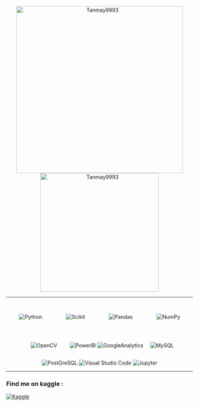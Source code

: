 
<div align="center" >


<img align="center" src="https://github-readme-stats.vercel.app/api?username=Tanmay9993&theme=default&show_icons=true&locale=en" width="450" alt="Tanmay9993" /> 
    
<img align="center" src="https://github-readme-stats.vercel.app/api/top-langs?username=Tanmay9993&show_icons=true&locale=en&langs_count=8" width="320" alt="Tanmay9993"/>
                                                                                                                      <!-- &layout = compact -->
</div>


<hr >
<div align="center" style = " border : true">
<p align = "center">       
<img style="margin: 30px" alt="Python"
    src="https://img.shields.io/badge/Python-FFD43B?style=for-the-badge&logo=python&logoColor=darkblue" />  
 <img style="margin: 30px" alt="Scikit"
    src="https://img.shields.io/badge/scikit_learn-F7931E?style=for-the-badge&logo=scikit-learn&logoColor=blue" />   
<img style="margin: 30px" alt="Pandas"
    src="https://img.shields.io/badge/Pandas-2C2D72?style=for-the-badge&logo=pandas&logoColor=white" />    
<img style="margin: 30px" alt="NumPy"
    src="https://img.shields.io/badge/Numpy-777BB4?style=for-the-badge&logo=numpy&logoColor=white" />
<img alt="OpenCV" style="margin: 30px"
     src="https://img.shields.io/badge/opencv-%23white.svg?&style=for-the-badge&logo=opencv&logoColor=white"/>
 <img alt="PowerBI" 
     src="https://img.shields.io/badge/PowerBI-F2C811?style=for-the-badge&logo=Power%20BI&logoColor=white" />
 <img alt="GoogleAnalytics" 
     src="https://img.shields.io/badge/Google%20Analytics-E37400?style=for-the-badge&logo=google%20analytics&logoColor=white" />
 <img style="margin: 15px" alt="MySQL"
    src="https://img.shields.io/badge/MySQL-00000F?style=for-the-badge&logo=mysql&logoColor=white" />   
 <img alt="PostGreSQL" 
     src="https://img.shields.io/badge/PostgreSQL-316192?style=for-the-badge&logo=postgresql&logoColor=white" />
<img alt="Visual Studio Code"
     src="https://img.shields.io/badge/VisualStudioCode-0078d7.svg?&style=for-the-badge&logo=visual-studio-code&logoColor=white"/>
<img alt="Jupyter" 
     src="https://img.shields.io/badge/Jupyter-%23F37626.svg?&style=for-the-badge&logo=Jupyter&logoColor=white" />
 
 
<hr>
</p>
</div>


### Find me on kaggle :

<a href="https://www.kaggle.com/tanmayunhale">
<img alt="Kaggle"
src="https://img.shields.io/badge/Kaggle-20BEFF?style=for-the-badge&logo=Kaggle&logoColor=white" />
</a>

